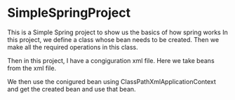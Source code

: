 # SimpleSpringProject
This is a Simple Spring project to show us the basics of how spring works 
In this project, we define a class whose bean needs to be created.
Then we make all the required operations in this class.

Then in this project, I have a congiguration xml file.
Here we take beans from the xml file. 

We then use the conigured bean using ClassPathXmlApplicationContext and get the created bean and use that bean.
